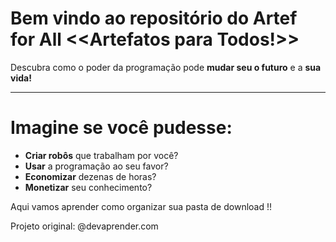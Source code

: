 # Bem vindo ao repositório do Artef for All <<Artefatos para Todos!>>

Descubra como o poder da programação pode **mudar seu o futuro** e a **sua vida!**

---

# Imagine se você pudesse:

* **Criar robôs** que trabalham por você?
* **Usar** a programação ao seu favor?
* **Economizar** dezenas de horas?
* **Monetizar** seu conhecimento?

Aqui vamos aprender como organizar sua pasta de download !!

Projeto original: @devaprender.com


